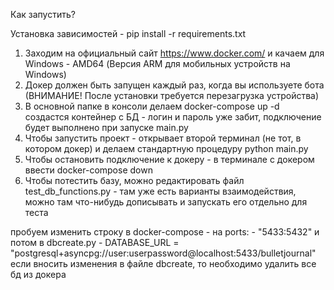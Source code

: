 Как запустить? 

Установка зависимостей - pip install -r requirements.txt

1. Заходим на официальный сайт https://www.docker.com/ и качаем для Windows - AMD64 (Версия ARM 
   для мобильных устройств на Windows)
2. Докер должен быть запущен каждый раз, когда вы используете бота (ВНИМАНИЕ! После установки 
   требуется перезагрузка устройства)
3. В основной папке в консоли делаем docker-compose up -d создастся контейнер с БД - логин и 
   пароль уже забит, подключение будет выполнено при запуске main.py
3. Чтобы запустить проект - открывает второй терминал (не тот, в котором докер) и делаем стандартную процедуру python main.py
4. Чтобы остановить подключение к докеру - в терминале с докером ввести docker-compose down
5. Чтобы потестить базу, можно редактировать файл test_db_functions.py - там уже есть варианты взаимодействия, можно там что-нибудь дописывать и запускать его отдельно для теста

пробуем изменить строку в docker-compose - на ports: - "5433:5432"
и потом в dbcreate.py - DATABASE_URL = "postgresql+asyncpg://user:userpassword@localhost:5433/bulletjournal"
 если вносить изменения в файле dbcreate, то необходимо удалить все бд из докера

